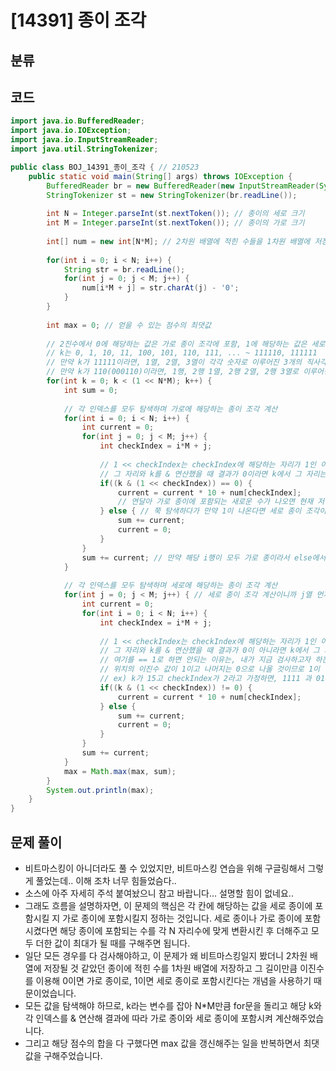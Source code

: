 # [14391] 종이 조각 

## 분류
>


## 코드
```java
import java.io.BufferedReader;
import java.io.IOException;
import java.io.InputStreamReader;
import java.util.StringTokenizer;

public class BOJ_14391_종이_조각 { // 210523
	public static void main(String[] args) throws IOException {
		BufferedReader br = new BufferedReader(new InputStreamReader(System.in));
		StringTokenizer st = new StringTokenizer(br.readLine());
		
		int N = Integer.parseInt(st.nextToken()); // 종이의 세로 크기
		int M = Integer.parseInt(st.nextToken()); // 종이의 가로 크기
		
		int[] num = new int[N*M]; // 2차원 배열에 적힌 수들을 1차원 배열에 저장
		
		for(int i = 0; i < N; i++) {
			String str = br.readLine();
			for(int j = 0; j < M; j++) {
				num[i*M + j] = str.charAt(j) - '0';
			}
		}
		
		int max = 0; // 얻을 수 있는 점수의 최댓값
		
		// 2진수에서 0에 해당하는 값은 가로 종이 조각에 포함, 1에 해당하는 값은 세로 종이 조각에 포함한다고 가정
		// k는 0, 1, 10, 11, 100, 101, 110, 111, ... ~ 111110, 111111
		// 만약 k가 11111이라면, 1열, 2열, 3열이 각각 숫자로 이루어진 3개의 직사각형 종이 조각이 나온 것
		// 만약 k가 110(000110)이라면, 1행, 2행 1열, 2행 2열, 2행 3열로 이루어진 4개의 직사각형 종이 조각이 나온 것
		for(int k = 0; k < (1 << N*M); k++) {
			int sum = 0;
			
			// 각 인덱스를 모두 탐색하며 가로에 해당하는 종이 조각 계산 
			for(int i = 0; i < N; i++) {
				int current = 0;
				for(int j = 0; j < M; j++) {
					int checkIndex = i*M + j;
					
					// 1 << checkIndex는 checkIndex에 해당하는 자리가 1인 이진수 값을 의미
					// 그 자리와 k를 & 연산했을 때 결과가 0이라면 k에서 그 자리는 0이라는 의미 = 가로 종이라는 의미
					if((k & (1 << checkIndex)) == 0) {
						current = current * 10 + num[checkIndex];
						// 연달아 가로 종이에 포함되는 새로운 수가 나오면 현재 저장해놓은 current수에 10을 곱해 한 단계 윗자리로 올려주고, 지금 수를 더해주기
					} else { // 쭉 탐색하다가 만약 1이 나온다면 세로 종이 조각이라는 의미이므로, 자릿수 계산하는 과정을 멈추고 합계에 더해준 후 자릿수 초기화 
						sum += current;
						current = 0;
					}
				}
				sum += current; // 만약 해당 i행이 모두 가로 종이라서 else에서 sum+=current를 못해줄 수 있으니 한번 더 해주기
			}
			
			// 각 인덱스를 모두 탐색하며 세로에 해당하는 종이 조각 계산
			for(int j = 0; j < M; j++) { // 세로 종이 조각 계산이니까 j열 먼저 for문을 돌려줘야 함. 그래야 checkIndex 계산의 i*M + j에서 i행씩 계속 더해져서 세로줄 검사가 가능
				int current = 0;
				for(int i = 0; i < N; i++) {
					int checkIndex = i*M + j;
					
					// 1 << checkIndex는 checkIndex에 해당하는 자리가 1인 이진수 값을 의미
					// 그 자리와 k를 & 연산했을 때 결과가 0이 아니라면 k에서 그 자리는 1이라는 의미 = 세로 종이라는 의미
					// 여기를 == 1로 하면 안되는 이유는, 내가 지금 검사하고자 하는 checkIndex의 자리가 1이고, 그 값과 k를 & 연산 한다면 checkIndex의 자릿수에 해당하는 
					// 위치의 이진수 값이 1이고 나머지는 0으로 나올 것이므로 1이 아니라, != 0으로 해줘야 함.
					// ex) k가 15고 checkIndex가 2라고 가정하면, 1111 과 0100이 & 연산을 수행하고, 값은 0100이 나옴.
					if((k & (1 << checkIndex)) != 0) {
						current = current * 10 + num[checkIndex];
					} else {
						sum += current;
						current = 0;
					}
				}
				sum += current;
			}
			max = Math.max(max, sum);
		}
		System.out.println(max);
	}
}
```

## 문제 풀이
- 비트마스킹이 아니더라도 풀 수 있었지만, 비트마스킹 연습을 위해 구글링해서 그렇게 풀었는데.. 이해 조차 너무 힘들었슴다..
- 소스에 아주 자세히 주석 붙여놨으니 참고 바랍니다... 설명할 힘이 없네요..
- 그래도 흐름을 설명하자면, 이 문제의 핵심은 각 칸에 해당하는 값을 세로 종이에 포함시킬 지 가로 종이에 포함시킬지 정하는 것입니다. 세로 종이나 가로 종이에 포함시켰다면 해당 종이에 포함되는 수를 각 N 자리수에 맞게 변환시킨 후 더해주고 모두 더한 값이 최대가 될 때를 구해주면 됩니다.
- 일단 모든 경우를 다 검사해야하고, 이 문제가 왜 비트마스킹일지 봤더니 2차원 배열에 저장될 것 같았던 종이에 적힌 수를 1차원 배열에 저장하고 그 길이만큼 이진수를 이용해 0이면 가로 종이로, 1이면 세로 종이로 포함시킨다는 개념을 사용하기 때문이었습니다.
- 모든 값을 탐색해야 하므로, k라는 변수를 잡아 N*M만큼 for문을 돌리고 해당 k와 각 인덱스를 & 연산해 결과에 따라 가로 종이와 세로 종이에 포함시켜 계산해주었습니다.
- 그리고 해당 점수의 합을 다 구했다면 max 값을 갱신해주는 일을 반복하면서 최댓값을 구해주었습니다.